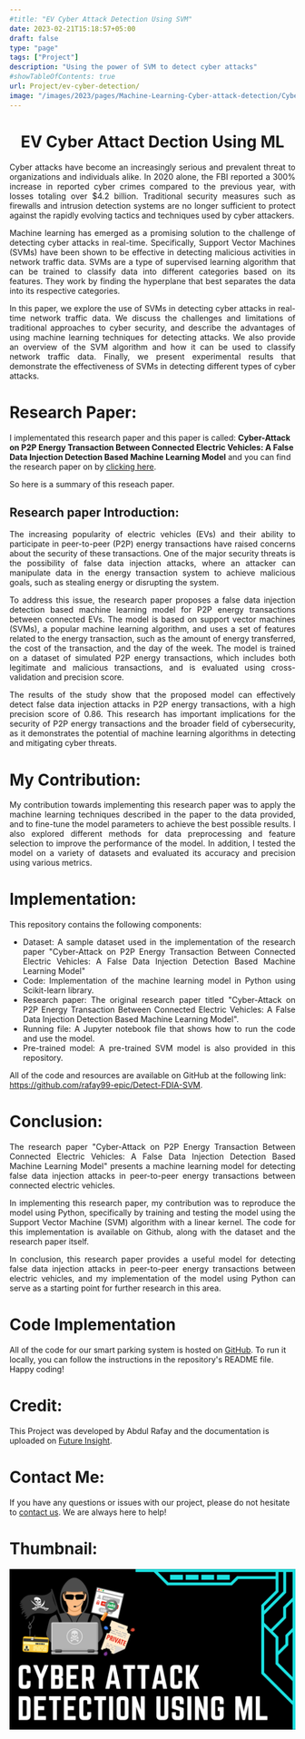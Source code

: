 ```yaml
---
#title: "EV Cyber Attack Detection Using SVM"
date: 2023-02-21T15:18:57+05:00
draft: false
type: "page"
tags: ["Project"]
description: "Using the power of SVM to detect cyber attacks"
#showTableOfContents: true
url: Project/ev-cyber-detection/
image: "/images/2023/pages/Machine-Learning-Cyber-attack-detection/Cyber-Attact-Detection-ML.png"
---
```


<h1 style="text-align: center"> EV Cyber Attact Dection Using ML </h1>

<p style="text-align: justify;">
Cyber attacks have become an increasingly serious and prevalent threat to organizations and individuals alike. In 2020 alone, the FBI reported a 300% increase in reported cyber crimes compared to the previous year, with losses totaling over $4.2 billion. Traditional security measures such as firewalls and intrusion detection systems are no longer sufficient to protect against the rapidly evolving tactics and techniques used by cyber attackers.
</p>

<p style="text-align: justify;">
Machine learning has emerged as a promising solution to the challenge of detecting cyber attacks in real-time. Specifically, Support Vector Machines (SVMs) have been shown to be effective in detecting malicious activities in network traffic data. SVMs are a type of supervised learning algorithm that can be trained to classify data into different categories based on its features. They work by finding the hyperplane that best separates the data into its respective categories.
</p>


<p style="text-align: justify;">
In this paper, we explore the use of SVMs in detecting cyber attacks in real-time network traffic data. We discuss the challenges and limitations of traditional approaches to cyber security, and describe the advantages of using machine learning techniques for detecting attacks. We also provide an overview of the SVM algorithm and how it can be used to classify network traffic data. Finally, we present experimental results that demonstrate the effectiveness of SVMs in detecting different types of cyber attacks.
</p>

# Research Paper:
I implementated this research paper and this paper is called: **Cyber-Attack on P2P Energy Transaction Between Connected Electric Vehicles: A False Data Injection Detection Based Machine Learning Model** and you can find the research paper on by [clicking here](https://ieeexplore.ieee.org/document/9794999).

So here is a summary of this reseach paper.
## Research paper Introduction:

<p style="text-align: justify;">
The increasing popularity of electric vehicles (EVs) and their ability to participate in peer-to-peer (P2P) energy transactions have raised concerns about the security of these transactions. One of the major security threats is the possibility of false data injection attacks, where an attacker can manipulate data in the energy transaction system to achieve malicious goals, such as stealing energy or disrupting the system.
</p>

<p style="text-align: justify;">
To address this issue, the research paper proposes a false data injection detection based machine learning model for P2P energy transactions between connected EVs. The model is based on support vector machines (SVMs), a popular machine learning algorithm, and uses a set of features related to the energy transaction, such as the amount of energy transferred, the cost of the transaction, and the day of the week. The model is trained on a dataset of simulated P2P energy transactions, which includes both legitimate and malicious transactions, and is evaluated using cross-validation and precision score.
</p>

<p style="text-align: justify;">
The results of the study show that the proposed model can effectively detect false data injection attacks in P2P energy transactions, with a high precision score of 0.86. This research has important implications for the security of P2P energy transactions and the broader field of cybersecurity, as it demonstrates the potential of machine learning algorithms in detecting and mitigating cyber threats.
</p>

# My Contribution:
<p style="text-align: justify;">
My contribution towards implementing this research paper was to apply the machine learning techniques described in the paper to the data provided, and to fine-tune the model parameters to achieve the best possible results. I also explored different methods for data preprocessing and feature selection to improve the performance of the model. In addition, I tested the model on a variety of datasets and evaluated its accuracy and precision using various metrics.
</p>

# Implementation: 

<p style="text-align: justify;">
This repository contains the following components:
<p>


<ul style="text-align: justify;">
  <li> 
    Dataset: A sample dataset used in the implementation of the research paper "Cyber-Attack on P2P Energy Transaction Between Connected Electric Vehicles: A False Data Injection Detection Based Machine Learning Model"
  </li>
  <li> 
    Code: Implementation of the machine learning model in Python using Scikit-learn library.
  </li>
  <li>
    Research paper: The original research paper titled "Cyber-Attack on P2P Energy Transaction Between Connected Electric Vehicles: A False Data Injection Detection Based Machine Learning Model".
  </li>
  <li>
    Running file: A Jupyter notebook file that shows how to run the code and use the model.
  </li>
  <li>
    Pre-trained model: A pre-trained SVM model is also provided in this repository.
  </li>
</ul>


All of the code and resources are available on GitHub at the following link: https://github.com/rafay99-epic/Detect-FDIA-SVM.

# Conclusion:
<p style="text-align: justify">
The research paper "Cyber-Attack on P2P Energy Transaction Between Connected Electric Vehicles: A False Data Injection Detection Based Machine Learning Model" presents a machine learning model for detecting false data injection attacks in peer-to-peer energy transactions between connected electric vehicles.
</p>

<p style="text-align: justify">
In implementing this research paper, my contribution was to reproduce the model using Python, specifically by training and testing the model using the Support Vector Machine (SVM) algorithm with a linear kernel. The code for this implementation is available on Github, along with the dataset and the research paper itself.
</p>

<p style="text-align: justify">
In conclusion, this research paper provides a useful model for detecting false data injection attacks in peer-to-peer energy transactions between electric vehicles, and my implementation of the model using Python can serve as a starting point for further research in this area.
</p>

# Code Implementation
All of the code for our smart parking system is hosted on [GitHub](https://github.com/rafay99-epic/Detect-FDIA-SVM). To run it locally, you can follow the instructions in the repository's README file. Happy coding!

# Credit:
This Project was developed by Abdul Rafay and the documentation is uploaded on [Future Insight](https://future-insight.blog). 

# Contact Me:
If you have any questions or issues with our project, please do not hesitate to [contact us](https://future-insight.blog/contact). We are always here to help!

# Thumbnail:
![image](/images/2023/pages/Machine-Learning-Cyber-attack-detection/Cyber-Attact-Detection-ML.png)


